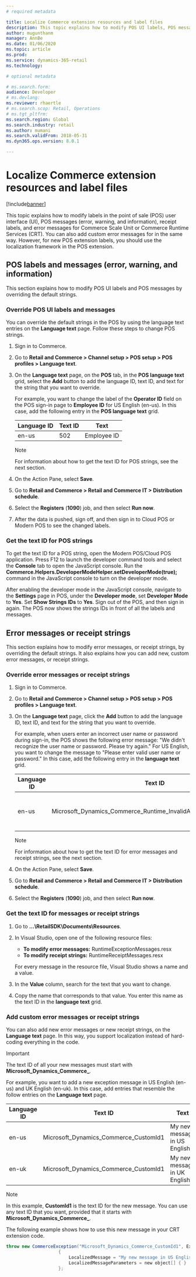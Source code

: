 ```yaml
---
# required metadata

title: Localize Commerce extension resources and label files
description: This topic explains how to modify POS UI labels, POS messages, receipt labels, and error messages for Commerce Scale Unit or CRT.
author: mugunthanm
manager: AnnBe
ms.date: 01/06/2020
ms.topic: article
ms.prod: 
ms.service: dynamics-365-retail
ms.technology: 

# optional metadata

# ms.search.form: 
audience: Developer
# ms.devlang: 
ms.reviewer: rhaertle
# ms.search.scop: Retail, Operations 
# ms.tgt_pltfrm: 
ms.search.region: Global 
ms.search.industry: retail
ms.author: mumani
ms.search.validFrom: 2018-05-31
ms.dyn365.ops.version: 8.0.1

---
```


# Localize Commerce extension resources and label files

[!include[banner](../includes/banner.md)]


This topic explains how to modify labels in the point of sale (POS) user interface (UI), POS messages (error, warning, and information), receipt labels, and error messages for Commerce Scale Unit or Commerce Runtime Services (CRT). You can also add custom error messages for in the same way. However, for new POS extension labels, you should use the localization framework in the POS extension.

## POS labels and messages (error, warning, and information)

This section explains how to modify POS UI labels and POS messages by overriding the default strings.

### Override POS UI labels and messages

You can override the default strings in the POS by using the language text entries on the **Language text** page. Follow these steps to change POS strings.

1. Sign in to Commerce.
2. Go to **Retail and Commerce &gt; Channel setup &gt; POS setup &gt; POS profiles &gt; Language text**.
3. On the **Language text** page, on the **POS** tab, in the **POS language text** grid, select the **Add** button to add the language ID, text ID, and text for the string that you want to override.

    For example, you want to change the label of the **Operator ID** field on the POS sign-in page to **Employee ID** for US English (en-us). In this case, add the following entry in the **POS language text** grid.

    | Language ID | Text ID | Text        |
    |-------------|---------|-------------|
    | en-us       | 502     | Employee ID |

    > [!NOTE]
    > For information about how to get the text ID for POS strings, see the next section.

4. On the Action Pane, select **Save**.
5. Go to **Retail and Commerce &gt; Retail and Commerce IT &gt; Distribution schedule**.
6. Select the **Registers** (**1090**) job, and then select **Run now**.
7. After the data is pushed, sign off, and then sign in to Cloud POS or Modern POS to see the changed labels.

### Get the text ID for POS strings

To get the text ID for a POS string, open the Modern POS/Cloud POS application. Press F12 to launch the developer command tools and select the **Console** tab to open the JavaScript console. Run the **Commerce.Helpers.DeveloperModeHelper.setDeveloperMode(true);** command in the JavaScript console to turn on the developer mode.

After enabling the developer mode in the JavaScript console, navigate to the **Settings** page in POS, under the **Developer mode**, set **Developer Mode** to **Yes**. Set **Show Strings IDs** to **Yes**. Sign out of the POS, and then sign in again. The POS now shows the strings IDs in front of all the labels and messages.


## Error messages or receipt strings

This section explains how to modify error messages, or receipt strings, by overriding the default strings. It also explains how you can add new, custom error messages, or receipt strings.

### Override error messages or receipt strings

1. Sign in to Commerce.
2. Go to **Retail and Commerce \> Channel setup \> POS setup \> POS profiles \> Language text**.
3. On the **Language text** page, click the **Add** button to add the language ID, text ID, and text for the string that you want to override.

    For example, when users enter an incorrect user name or password during sign-in, the POS shows the following error message: "We didn't recognize the user name or password. Please try again." For US English, you want to change the message to "Please enter valid user name or password." In this case, add the following entry in the **language text** grid.

    | Language ID | Text ID                                                              | Text                                     |
    |-------------|----------------------------------------------------------------------|------------------------------------------|
    | en-us       | Microsoft\_Dynamics\_Commerce\_Runtime\_InvalidAuthenticationCredentials | Please enter valid user name or password |

    > [!NOTE]
    > For information about how to get the text ID for error messages and receipt strings, see the next section.

4. On the Action Pane, select **Save**.
5. Go to **Retail and Commerce \> Retail and Commerce IT \> Distribution schedule**.
6. Select the **Registers** (**1090**) job, and then select **Run now**.

### Get the text ID for messages or receipt strings

1. Go to **…\\RetailSDK\\Documents\\Resources**.
2. In Visual Studio, open one of the following resource files:

    - **To modify error messages:** RuntimeExceptionMessages.resx
    - **To modify receipt strings:** RuntimeReceiptMessages.resx

    For every message in the resource file, Visual Studio shows a name and a value.

3. In the **Value** column, search for the text that you want to change.
4. Copy the name that corresponds to that value. You enter this name as the text ID in the **language text** grid.

### Add custom error messages or receipt strings

You can also add new error messages or new receipt strings, on the **Language text** page. In this way, you support localization instead of hard-coding everything in the code.

> [!IMPORTANT]
> The text ID of all your new messages must start with **Microsoft\_Dynamics\_Commerce\_**.

For example, you want to add a new exception message in US English (en-us) and UK English (en-uk). In this case, add entries that resemble the follow entries on the **Language text** page.

| Language ID | Text ID                                 | Text                    |
|-------------|-----------------------------------------|-------------------------|
| en-us       | Microsoft_Dynamics_Commerce_CustomId1 | My new message in US English |
| en-uk       | Microsoft_Dynamics_Commerce_CustomId1 | My new message in UK English |

> [!NOTE]
> In this example, **CustomId1** is the text ID for the new message. You can use any text ID that you want, provided that it starts with **Microsoft_Dynamics_Commerce_**.

The following example shows how to use this new message in your CRT extension code.

```C#
throw new CommerceException("Microsoft_Dynamics_Commerce_CustomId1", ExceptionSeverity.Warning, null, "Custom error")
                    {
                        LocalizedMessage = "My new message in US English.",
                        LocalizedMessageParameters = new object[] { }
                    };
```
